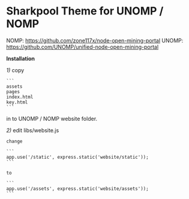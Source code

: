 # Sharkpool Theme for UNOMP / NOMP

NOMP: https://github.com/zone117x/node-open-mining-portal
UNOMP: https://github.com/UNOMP/unified-node-open-mining-portal

**Installation**

_1)_ copy
	
	```
	assets
	pages
	index.html
	key.html
	```
	
in to UNOMP / NOMP website folder.

_2)_ edit libs/website.js

	change
	
	```
	app.use('/static', express.static('website/static'));
	```
	
	to
	
	```
	app.use('/assets', express.static('website/assets'));
	```